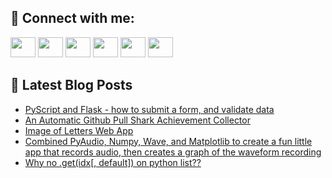 ## 🔎 Connect with me:
[<img height="32" width="40" src="https://cdn.jsdelivr.net/npm/simple-icons@v5/icons/telegram.svg" />](https://t.me/bullbesh)
[<img height="32" width="40" src="https://cdn.jsdelivr.net/npm/simple-icons@v5/icons/vk.svg" />](https://vk.com/bullbesh)
[<img height="32" width="40" src="https://cdn.jsdelivr.net/npm/simple-icons@v5/icons/twitter.svg" />](https://twitter.com/bullbesh1)
[<img height="32" width="40" src="https://cdn.jsdelivr.net/npm/simple-icons@v5/icons/instagram.svg" />](https://www.instagram.com/bullbesh)
[<img height="32" width="40" src="https://cdn.jsdelivr.net/npm/simple-icons@v5/icons/reddit.svg" />](https://www.reddit.com/user/bullbesh)
[<img height="32" width="40" src="https://cdn.jsdelivr.net/npm/simple-icons@v5/icons/youtube.svg" />](https://www.youtube.com/channel/UCtfjRs6uzgq5mfm8S06WTcg)

## 📕 Latest Blog Posts
<!-- BLOG-POST-LIST:START -->
- [PyScript and Flask - how to submit a form, and validate data](https://www.reddit.com/r/Python/comments/vj2500/pyscript_and_flask_how_to_submit_a_form_and/)
- [An Automatic Github Pull Shark Achievement Collector](https://www.reddit.com/r/Python/comments/vj04bq/an_automatic_github_pull_shark_achievement/)
- [Image of Letters Web App](https://www.reddit.com/r/Python/comments/viyz80/image_of_letters_web_app/)
- [Combined PyAudio, Numpy, Wave, and Matplotlib to create a fun little app that records audio, then creates a graph of the waveform recording](https://www.reddit.com/r/Python/comments/viyjol/combined_pyaudio_numpy_wave_and_matplotlib_to/)
- [Why no .get&lpar;idx[, default]&rpar; on python list??](https://www.reddit.com/r/Python/comments/vivyj3/why_no_getidx_default_on_python_list/)
<!-- BLOG-POST-LIST:END -->
